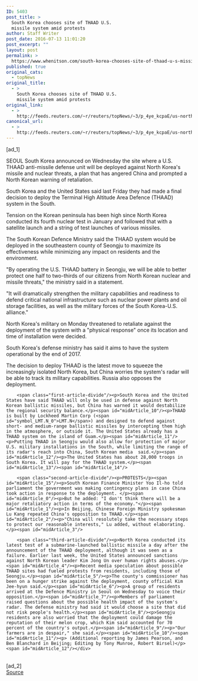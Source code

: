 ```yaml
---
ID: 5403
post_title: >
  South Korea chooses site of THAAD U.S.
  missile system amid protests
author: Staff Writer
post_date: 2016-07-13 11:01:20
post_excerpt: ""
layout: post
permalink: >
  https://www.whenitson.com/south-korea-chooses-site-of-thaad-u-s-missile-system-amid-protests/
published: true
original_cats:
  - topNews
original_title:
  - >
    South Korea chooses site of THAAD U.S.
    missile system amid protests
original_link:
  - >
    http://feeds.reuters.com/~r/reuters/topNews/~3/p_4ye_kcpaE/us-northkorea-southkorea-thaad-idUSKCN0ZT03F
canonical_url:
  - >
    http://feeds.reuters.com/~r/reuters/topNews/~3/p_4ye_kcpaE/us-northkorea-southkorea-thaad-idUSKCN0ZT03F
---
```

 [ad_1]
<br><div id="articleText">
<span id="midArticle_start"/>

<span id="midArticle_0"/><span class="focusParagraph" readability="5"><p><span class="articleLocation">SEOUL</span> South Korea announced on Wednesday the site where a U.S. THAAD anti-missile defense unit will be deployed against North Korea's missile and nuclear threats, a plan that has angered China and prompted a North Korean warning of retaliation.</p></span><span id="midArticle_1"/><p>South Korea and the United States said last Friday they had made a final decision to deploy the Terminal High Altitude Area Defence (THAAD) system in the South.</p><span id="midArticle_2"/><p>Tension on the Korean peninsula has been high since North Korea conducted its fourth nuclear test in January and followed that with a satellite launch and a string of test launches of various missiles.</p><span id="midArticle_3"/><p>The South Korean Defence Ministry said the THAAD system would be deployed in the southeastern county of Seongju to maximize its effectiveness while minimizing any impact on residents and the environment.</p><span id="midArticle_4"/><p>"By operating the U.S. THAAD battery in Seongju, we will be able to better protect one half to two-thirds of our citizens from North Korean nuclear and missile threats," the ministry said in a statement. </p><span id="midArticle_5"/><p>"It will dramatically strengthen the military capabilities and readiness to defend critical national infrastructure such as nuclear power plants and oil storage facilities, as well as the military forces of the South Korea-U.S. alliance."</p><span id="midArticle_6"/><p>North Korea's military on Monday threatened to retaliate against the deployment of the system with a "physical response" once its location and time of installation were decided.</p><span id="midArticle_7"/><p>South Korea's defense ministry has said it aims to have the system operational by the end of 2017.</p><span id="midArticle_8"/><p>The decision to deploy THAAD is the latest move to squeeze the increasingly isolated North Korea, but China worries the system's radar will be able to track its military capabilities. Russia also opposes the deployment.</p><span id="midArticle_9"/>
        
        <span class="first-article-divide"/><p>South Korea and the United States have said THAAD will only be used in defense against North Korean ballistic missiles, but China has warned it would destabilize the regional security balance.</p><span id="midArticle_10"/><p>THAAD is built by Lockheed Martin Corp (<span id="symbol_LMT.N_0">LMT.N</span>) and designed to defend against short- and medium-range ballistic missiles by intercepting them high in the atmosphere, or outside it. The United States already has a THAAD system on the island of Guam.</p><span id="midArticle_11"/><p>Putting THAAD in Seongju would also allow for protection of major U.S. military installations in the South, while limiting the range of its radar's reach into China, South Korean media  said.</p><span id="midArticle_12"/><p>The United States has about 28,000 troops in South Korea. It will pay for the THAAD system.</p><span id="midArticle_13"/><span id="midArticle_14"/>
        
        <span class="second-article-divide"/><p>PROTESTS</p><span id="midArticle_15"/><p>South Korean Finance Minister Yoo Il-ho told parliament the government was making contingency plans in case China took action in response to the deployment. </p><span id="midArticle_0"/><p>But he added: "I don't think there will be a major retaliatory action in terms of the economy."</p><span id="midArticle_1"/><p>In Beijing, Chinese Foreign Ministry spokesman Lu Kang repeated China's opposition to THAAD.</p><span id="midArticle_2"/><p>"China will resolutely take the necessary steps to protect our reasonable interests," Lu added, without elaborating.</p><span id="midArticle_3"/>
        
        <span class="third-article-divide"/><p>North Korea conducted its latest test of a submarine-launched ballistic missile a day after the announcement of the THAAD deployment, although it was seen as a failure. Earlier last week, the United States announced sanctions against North Korean leader Kim Jong Un over human rights abuses.</p><span id="midArticle_4"/><p>Recent media speculation about possible THAAD sites had fueled protests from residents, including those of Seongju.</p><span id="midArticle_5"/><p>The county's commissioner has been on a hunger strike against the deployment, county official Kim Jee-hyun said.</p><span id="midArticle_6"/><p>A group of residents arrived at the Defence Ministry in Seoul on Wednesday to voice their opposition.</p><span id="midArticle_7"/><p>Members of parliament raised questions about the possible health impact of the system's radar. The defense ministry had said it would choose a site that did not risk people's health.</p><span id="midArticle_8"/><p>Seongju residents are also worried that the deployment could damage the reputation of their melon crop, which Kim said accounted for 70 percent of the country's output.</p><span id="midArticle_9"/><p>"Our farmers are in despair," she said.</p><span id="midArticle_10"/><span id="midArticle_11"/><p> (Additional reporting by James Pearson, and Ben Blanchard in Beijing; Editing by Tony Munroe, Robert Birsel)</p><span id="midArticle_12"/></div>
<br>[ad_2]
<br><a href="http://feeds.reuters.com/~r/reuters/topNews/~3/p_4ye_kcpaE/us-northkorea-southkorea-thaad-idUSKCN0ZT03F">Source </a>